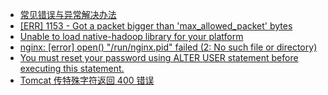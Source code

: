 - [常见错误与异常解决办法](/)
- [[ERR] 1153 - Got a packet bigger than 'max_allowed_packet' bytes](/Error/max_allowed_packet.md)
- [Unable to load native-hadoop library for your platform](/Exception/write-hdfs-exception.md)
- [nginx: [error] open() "/run/nginx.pid" failed (2: No such file or directory)](/Error/nginx-lost-pid.md)
- [You must reset your password using ALTER USER statement before executing this statement.](/Error/update-mysql-password.md)
- [Tomcat 传特殊字符返回 400 错误](/Exception/Tomcat.md)
